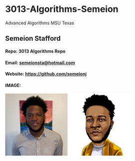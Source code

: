 # 3013-Algorithms-Semeion
Advanced Algorithms MSU Texas

## Semeion Stafford
#### Repo: 3013 Algorithms Repo
#### Email: semeionsta@hotmail.com
#### Website: https://github.com/semeionj

#### IMAGE:
<img src="https://github.com/semeionj/3013-Algorithms-Semeion/blob/main/_imgs/Me.jpg" width="200">
<img src="https://github.com/semeionj/3013-Algorithms-Semeion/blob/main/_imgs/Avatar.jpg" width="200">
